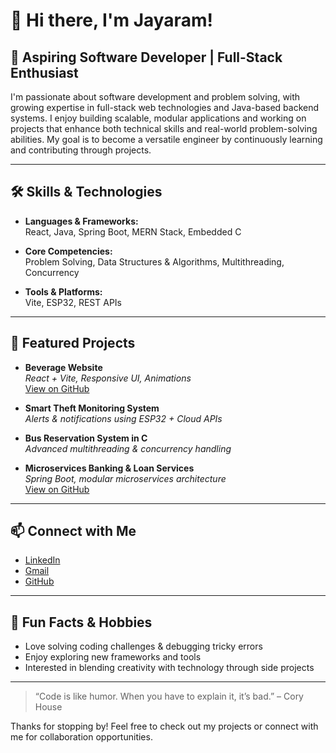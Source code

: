 # 👋 Hi there, I'm Jayaram!

## 🚀 Aspiring Software Developer | Full-Stack Enthusiast

I'm passionate about software development and problem solving, with growing expertise in full-stack web technologies and Java-based backend systems. I enjoy building scalable, modular applications and working on projects that enhance both technical skills and real-world problem-solving abilities. My goal is to become a versatile engineer by continuously learning and contributing through projects.

---

## 🛠️ Skills & Technologies

- **Languages & Frameworks:**  
  React, Java, Spring Boot, MERN Stack, Embedded C

- **Core Competencies:**  
  Problem Solving, Data Structures & Algorithms, Multithreading, Concurrency

- **Tools & Platforms:**  
  Vite, ESP32, REST APIs

---

## 🌟 Featured Projects

- **Beverage Website**  
  _React + Vite, Responsive UI, Animations_  
  [View on GitHub](https://github.com/Jayaram-dev-004/beverage-website-tarvern) 

- **Smart Theft Monitoring System**  
  _Alerts & notifications using ESP32 + Cloud APIs_  


- **Bus Reservation System in C**  
  _Advanced multithreading & concurrency handling_  

- **Microservices Banking & Loan Services**  
  _Spring Boot, modular microservices architecture_  
  [View on GitHub](https://github.com/Jayaram-dev-004/Learning-program-solutions/tree/main/Assignment_8_microservices) 
---

## 📫 Connect with Me

- [LinkedIn](https://www.linkedin.com/in/jayaram04)
- [Gmail](jayaram25004@gmail.com)
- [GitHub](https://github.com/Jayaram-dev-004)

---

## 🎯 Fun Facts & Hobbies

- Love solving coding challenges & debugging tricky errors
- Enjoy exploring new frameworks and tools
- Interested in blending creativity with technology through side projects

---

> “Code is like humor. When you have to explain it, it’s bad.” – Cory House

Thanks for stopping by! Feel free to check out my projects or connect with me for collaboration opportunities.
